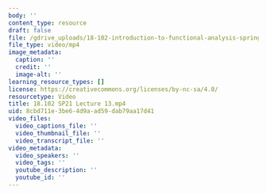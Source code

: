 ```yaml
---
body: ''
content_type: resource
draft: false
file: /gdrive_uploads/18-102-introduction-to-functional-analysis-spring-2021/1Hzbdb-O40Iqxf8EOinAVeCFqX4zsdBRy/18102-sp21-lecture-13.mp4
file_type: video/mp4
image_metadata:
  caption: ''
  credit: ''
  image-alt: ''
learning_resource_types: []
license: https://creativecommons.org/licenses/by-nc-sa/4.0/
resourcetype: Video
title: 18.102 SP21 Lecture 13.mp4
uid: 8cbd711e-3be6-4d9a-ad59-dab79aa17d41
video_files:
  video_captions_file: ''
  video_thumbnail_file: ''
  video_transcript_file: ''
video_metadata:
  video_speakers: ''
  video_tags: ''
  youtube_description: ''
  youtube_id: ''
---
```


